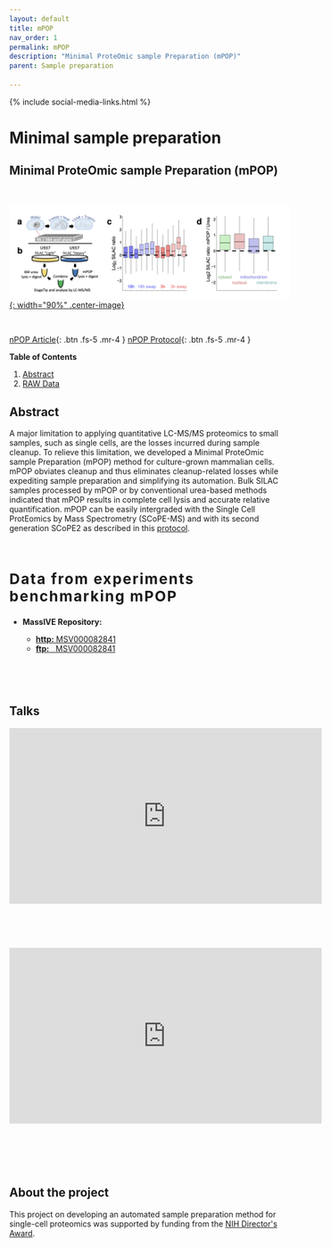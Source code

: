 ```yaml
---
layout: default
title: mPOP
nav_order: 1
permalink: mPOP
description: "Minimal ProteOmic sample Preparation (mPOP)"
parent: Sample preparation

---
```

{% include social-media-links.html %}

# Minimal sample preparation

## Minimal ProteOmic sample Preparation (mPOP)

&nbsp;

[![Minimal ProteOmic sample Preparation (mPOP) method for single-cell proteomics](Figs/mPOP_SamplePrep.png){: width="90%" .center-image}][mPOP_Preprint]

&nbsp;

<span class="text-center"></span>
[nPOP Article](https://www.biorxiv.org/content/10.1101/399774v1){: .btn .fs-5 .mr-4 }
[nPOP Protocol](https://doi.org/10.1038/s41596-021-00616-z){: .btn .fs-5 .mr-4 }

**Table of Contents**

1. [Abstract](#abstract)
2. [RAW Data](#data)


## Abstract

A major limitation to applying quantitative LC-MS/MS proteomics to small samples, such as single cells, are the losses incurred during sample cleanup. To relieve this limitation, we developed a Minimal ProteOmic sample Preparation (mPOP) method for culture-grown mammalian cells. mPOP obviates cleanup and thus eliminates cleanup-related losses while expediting sample preparation and simplifying its automation. Bulk SILAC samples processed by mPOP or by conventional urea-based methods indicated that mPOP results in complete cell lysis and accurate relative quantification. mPOP can be easily intergraded with the Single Cell ProtEomics by Mass Spectrometry (SCoPE-MS) and with its second generation SCoPE2 as described in this [protocol](https://www.biorxiv.org/content/10.1101/2021.03.12.435034v1).


<!--   ![]({{site.baseurl}}Figures/Single-cell-Proteomics_Applications_iCarrier.png){: width="80%" .center-image}
To increase the throughput and quantitative accuracy of single-cell protein analysis by [SCoPE-MS](https://doi.org/10.1101/102681), we introduced many technical improvements in both the sample preparation and in the mass-spectrometry analysis. The [synergistic effect](https://www.biorxiv.org/content/biorxiv/early/2019/12/05/665307/T1.medium.gif) is to increase quantitative accuracy by 4-fold and the throughput of data acquisition about 8-fold. Below, we outline controlled experiments that illustrate the benefits of **individual** improvements. To comprehensively compare the mass-spec data at all levels (including chromatographic separation, precursor abundance, ion isolation, spectral purity, and peptide sequence identification), we include the full [Data-driven Optimization of MS (DO-MS)](https://do-ms.slavovlab.net) reports for each set of experiments. 
-->

&nbsp;


<h2 style="letter-spacing: 2px; font-size: 26px;" id="data" >Data from experiments benchmarking mPOP</h2>

* **MassIVE Repository:**
  - [**http:**  MSV000082841](https://massive.ucsd.edu/ProteoSAFe/dataset.jsp?task=bfd7f21d718940fdbaccc0d58ad6b122)
  - [**ftp:** &nbsp; MSV000082841](ftp://massive.ucsd.edu/MSV000082841)

  &nbsp;

  &nbsp;
## Talks

<iframe width="560" height="315" src="https://www.youtube.com/embed/mz6Yq2XSu-8" title="YouTube video player" frameborder="0" allow="accelerometer; autoplay; clipboard-write; encrypted-media; gyroscope; picture-in-picture" allowfullscreen></iframe>

&nbsp;

&nbsp;

<iframe width="560" height="315" src="https://www.youtube.com/embed/w48VxHymqo0" title="YouTube video player" frameborder="0" allow="accelerometer; autoplay; clipboard-write; encrypted-media; gyroscope; picture-in-picture" allowfullscreen></iframe>
&nbsp;

&nbsp;  

&nbsp;

## About the project

This project on developing an automated sample preparation method for single-cell proteomics was supported by funding from the [NIH Director's Award](https://projectreporter.nih.gov/project_info_description.cfm?aid=9167004&icde=31336575).


[mPOP_Preprint]: https://doi.org/10.1101/399774 "Minimal ProteOmic sample Preparation (mPOP) method for single-cell proteomics"

&nbsp;  

&nbsp;

&nbsp;

&nbsp;

&nbsp;

&nbsp;

&nbsp;

&nbsp;

&nbsp;

&nbsp;

&nbsp;

&nbsp;

&nbsp;

&nbsp;

&nbsp;

&nbsp;
